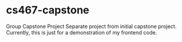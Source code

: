 # cs467-capstone
Group Capstone Project
Separate project from initial capstone project.
Currently, this is just for a demonstration of my frontend code.
